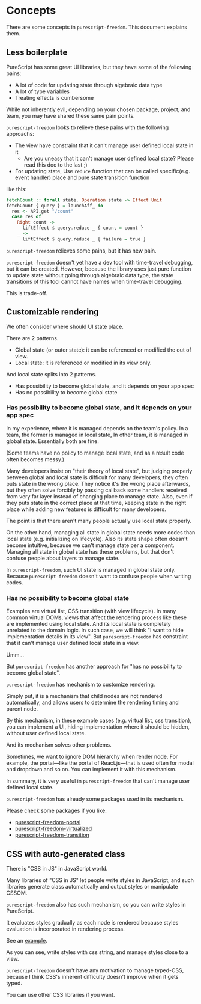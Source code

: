 # Concepts

There are some concepts in `purescript-freedom`.
This document explains them.

## Less boilerplate

PureScript has some great UI libraries, but they have some of the following pains:

- A lot of code for updating state through algebraic data type
- A lot of type variables
- Treating effects is cumbersome

While not inherently evil, depending on your chosen package, project, and team, 
you may have shared these same pain points.

`purescript-freedom` looks to relieve these pains with the following approachs:

- The view have constraint that it can't manage user defined local state in it
  - Are you uneasy that it can't manage user defined local state? Please read this doc to the last ;)
- For updating state, Use `reduce` function that can be called specific(e.g. event handler) place and pure state transition function

like this:

```purescript
fetchCount :: forall state. Operation state -> Effect Unit
fetchCount { query } = launchAff_ do
  res <- API.get "/count"
  case res of
    Right count ->
      liftEffect $ query.reduce _ { count = count }
    _ ->
      liftEffect $ query.reduce _ { failure = true }
```

`purescript-freedom` relieves some pains, but it has new pain.

`purescript-freedom` doesn't yet have a dev tool with time-travel debugging, but it can be created.
However, because the library uses just pure function to update state without going through algebraic data type,
the state transitions of this tool cannot have names when time-travel debugging.

This is trade-off.

## Customizable rendering

We often consider where should UI state place.

There are 2 patterns.

- Global state (or outer state): it can be referenced or modified the out of view.
- Local state: it is referenced or modified in its view only. 

And local state splits into 2 patterns.

- Has possibility to become global state, and it depends on your app spec
- Has no possibility to become global state

### Has possibility to become global state, and it depends on your app spec

In my experience, where it is managed depends on the team's policy.
In a team, the former is managed in local state, In other team, it is managed in global state.
Essentially both are fine.

(Some teams have no policy to manage local state, and as a result code often becomes messy.)

Many developers insist on "their theory of local state", but judging properly between global and local state is difficult for many developers, they often puts state in the wrong place.
They notice it's the wrong place afterwards, but they often solve forcibly by passing callback some handlers received from very far layer instead of changing place to manage state.
Also, even if they puts state in the correct place at that time, keeping state in the right place while adding new features is difficult for many developers.

The point is that there aren't many people actually use local state properly.

On the other hand, managing all state in global state needs more codes than local state (e.g. initializing on lifecycle).
Also its state shape often doesn't become intuitive, because we can't manage state per a component.
Managing all state in global state has these problems, but that don't confuse people about layers to manage state.

In `purescript-freedom`, such UI state is managed in global state only.
Because `purescript-freedom` doesn't want to confuse people when writing codes.

### Has no possibility to become global state

Examples are virtual list, CSS transition (with view lifecycle).
In many common virtual DOMs, views that affect the rendering process like these are implemented using local state.
And its local state is completely unrelated to the domain logic.
In such case, we will think "I want to hide implementation details in its view".
But `purescript-freedom` has constraint that it can't manage user defined local state in a view.

Umm...

But `purescript-freedom` has another approach for "has no possibility to become global state".

`purescript-freedom` has mechanism to customize rendering.

Simply put, it is a mechanism that child nodes are not rendered automatically, and allows users to determine the rendering timing and parent node.

By this mechanism, in these example cases (e.g. virtual list, css transition), you can implement a UI, hiding implementation where it should be hidden, without user defined local state.

And its mechanism solves other problems.

Sometimes, we want to ignore DOM hierarchy when render node.
For example, the portal—like the portal of React.js—that is used often for modal and dropdown and so on.
You can implement it with this mechanism.

In summary, it is very useful in `purescript-freedom` that can't manage user defined local state.

`purescript-freedom` has already some packages used in its mechanism.

Please check some packages if you like:
- [purescript-freedom-portal](https://github.com/purescript-freedom/purescript-freedom-portal)
- [purescript-freedom-virtualized](https://github.com/purescript-freedom/purescript-freedom-virtualized)
- [purescript-freedom-transition](https://github.com/purescript-freedom/purescript-freedom-transition)

## CSS with auto-generated class

There is "CSS in JS" in JavaScript world.

Many libraries of "CSS in JS" let people write styles in JavaScript, and such libraries generate class automatically and output styles or manipulate CSSOM.

`purescript-freedom` also has such mechanism, so you can write styles in PureScript.

It evaluates styles gradually as each node is rendered because styles evaluation is incorporated in rendering process.

See an [example](https://github.com/purescript-freedom/purescript-freedom/blob/master/examples/counter/src/Main.purs).

As you can see, write styles with css string, and manage styles close to a view.

`purescript-freedom` doesn't have any motivation to manage typed-CSS, because I think CSS's inherent difficulty doesn't improve when it gets typed.

You can use other CSS libraries if you want.
